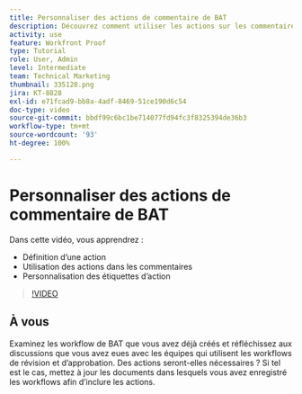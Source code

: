 ```yaml
---
title: Personnaliser des actions de commentaire de BAT
description: Découvrez comment utiliser les actions sur les commentaires des BAT. Découvrez comment configurer et personnaliser les étiquettes d’action pour les fonctions de relecture.
activity: use
feature: Workfront Proof
type: Tutorial
role: User, Admin
level: Intermediate
team: Technical Marketing
thumbnail: 335128.png
jira: KT-8828
exl-id: e71fcad9-bb8a-4adf-8469-51ce190d6c54
doc-type: video
source-git-commit: bbdf99c6bc1be714077fd94fc3f8325394de36b3
workflow-type: tm+mt
source-wordcount: '93'
ht-degree: 100%

---
```


# Personnaliser des actions de commentaire de BAT

Dans cette vidéo, vous apprendrez :

* Définition d’une action
* Utilisation des actions dans les commentaires
* Personnalisation des étiquettes d’action

>[!VIDEO](https://video.tv.adobe.com/v/3432932/?quality=12&learn=on&enablevpops=1&captions=fre_fr)

## À vous

Examinez les workflow de BAT que vous avez déjà créés et réfléchissez aux discussions que vous avez eues avec les équipes qui utilisent les workflows de révision et d’approbation. Des actions seront-elles nécessaires ? Si tel est le cas, mettez à jour les documents dans lesquels vous avez enregistré les workflows afin d’inclure les actions.

